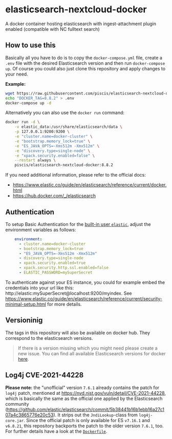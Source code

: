 # elasticsearch-nextcloud-docker
A docker container hosting elasticsearch with ingest-attachment plugin enabled (compatible with NC fulltext search)

## How to use this
Basically all you have to do is to copy the `docker-compose.yml` file, create a `.env` file with the desired Elasticsearch version and then run `docker-compose up`. Of course you could also just clone this repository and apply changes to your need.

**Example:**

```bash
wget https://raw.githubusercontent.com/piscis/elasticsearch-nextcloud-docker/master/docker-compose.yml
echo "DOCKER_TAG=8.8.2" > .env
docker-compose up -d
```

Alternatively you can also use the `docker run` command:

```bash
docker run -d \
    -v elastic_data:/usr/share/elasticsearch/data \
    -p 127.0.0.1:9200:9200 \
    -e "cluster.name=docker-cluster" \
    -e "bootstrap.memory_lock=true" \
    -e "ES_JAVA_OPTS=-Xms512m -Xmx512m" \
    -e "discovery.type=single-node" \
    -e "xpack.security.enabled=false" \
    --restart always \
    piscis/elasticsearch-nextcloud-docker:8.8.2
```

If you need additional information, please refer to the official docs:

* https://www.elastic.co/guide/en/elasticsearch/reference/current/docker.html
* https://hub.docker.com/_/elasticsearch

## Authentication

To setup Basic Authentication for the [built-in user `elastic`](https://www.elastic.co/guide/en/elasticsearch/reference/current/built-in-users.html), adjust the environment variables as follows:

```yaml
    environment:
      - cluster.name=docker-cluster
      - bootstrap.memory_lock=true
      - "ES_JAVA_OPTS=-Xms512m -Xmx512m"
      - discovery.type=single-node
      - xpack.security.enabled=true
      - xpack.security.http.ssl.enabled=false
      - ELASTIC_PASSWORD=mySuperSecret
```

To authenticate against your ES instance, you could for example embed the credentials into your url like this: http://elastic:mySuperSecret@localhost:9200/myindex. See https://www.elastic.co/guide/en/elasticsearch/reference/current/security-minimal-setup.html for more details.

## Versioninig
The tags in this repository will also be available on docker hub. They correspond to the elasticsearch versions.

> If there is a version missing which you might need please create a new issue. You can find all available Elasticsearch versions for docker [here](https://hub.docker.com/_/elasticsearch?tab=tags&page=1&ordering=last_updated).

## Log4j CVE-2021-44228
**Please note:** the "unofficial" version `7.6.1` already contains the patch
for `log4j` patch, mentioned at https://nvd.nist.gov/vuln/detail/CVE-2021-44228, which is basically the same
as the official one applied by the Elasticsearch community (https://github.com/elastic/elasticsearch/commit/5b38441b16b1ebb16a27c107a4c3865776e20c53). It strips out the `JndiLookup`-class from `log4j-core.jar`. Since
the official patch is only available for ES `v7.16.1` and `v6.8.21`, this repository backports the patch
to the older version `7.6.1`, too. For
further details have a look at the [`Dockerfile`](https://github.com/R0Wi/elasticsearch-nextcloud-docker/blob/7.6.1/Dockerfile).
